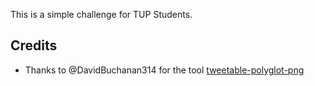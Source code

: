 This is a simple challenge for TUP Students.

## Credits
- Thanks to @DavidBuchanan314 for the tool [tweetable-polyglot-png](https://github.com/DavidBuchanan314/tweetable-polyglot-png)
